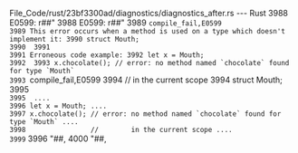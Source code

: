 File_Code/rust/23bf3300ad/diagnostics/diagnostics_after.rs --- Rust
3988 E0599: r##"                                                                                                                                             3988 E0599: r##"
3989 ```compile_fail,E0599                                                                                                                                   3989 This error occurs when a method is used on a type which doesn't implement it:
3990 struct Mouth;                                                                                                                                           3990 
3991                                                                                                                                                         3991 Erroneous code example:
3992 let x = Mouth;                                                                                                                                          3992 
3993 x.chocolate(); // error: no method named `chocolate` found for type `Mouth`                                                                             3993 ```compile_fail,E0599
3994                //        in the current scope                                                                                                           3994 struct Mouth;
3995 ```                                                                                                                                                     3995 
....                                                                                                                                                         3996 let x = Mouth;
....                                                                                                                                                         3997 x.chocolate(); // error: no method named `chocolate` found for type `Mouth`
....                                                                                                                                                         3998                //        in the current scope
....                                                                                                                                                         3999 ```
3996 "##,                                                                                                                                                    4000 "##,

